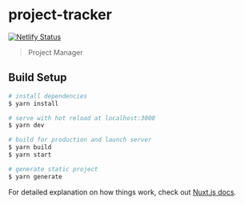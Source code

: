 # project-tracker

[![Netlify Status](https://api.netlify.com/api/v1/badges/cd879e4e-604a-49ea-9ebe-dd73b543b3cf/deploy-status)](https://app.netlify.com/sites/projects-manager/deploys)

> Project Manager

## Build Setup

```bash
# install dependencies
$ yarn install

# serve with hot reload at localhost:3000
$ yarn dev

# build for production and launch server
$ yarn build
$ yarn start

# generate static project
$ yarn generate
```

For detailed explanation on how things work, check out [Nuxt.js docs](https://nuxtjs.org).
